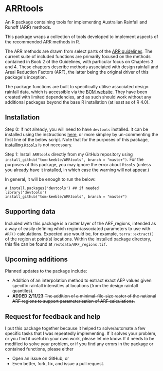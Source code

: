 # ARRtools
An R package containing tools for implementing Australian Rainfall and Runoff (ARR) methods.

This package wraps a collection of tools developed to implement aspects of the recommended ARR methods in R.

The ARR methods are drawn from select parts of the [ARR guidelines](http://book.arr.org.au.s3-website-ap-southeast-2.amazonaws.com/). The current suite of included functions are primarily focused on the methods contained in Book 2 of the Guidelines, with particular focus on Chapters 3 and 4. These chapters describe methods associated with design rainfall and Areal Reduction Factors (ARF), the latter being the original driver of this package's inception.

The package functions are built to specifically utilise associated design rainfall data, which is accessible via the [BOM website](http://www.bom.gov.au/water/designRainfalls/revised-ifd/). They have been created with limited dependencies, and as such should work without any additional packages beyond the base R installation (at least as of R 4.0).

## Installation

Step 0: If not already, you will need to have `devtools` installed. It can be installed using the instructions [here](http://www.rstudio.com/products/rpackages/devtools/), or more simpley by un-commenting the first line of the below script. Note that for the purposes of this package, [installing `Rtools`](https://cran.r-project.org/bin/windows/Rtools/) is not necessary. 

Step 1: Install `ARRtools` directly from my GitHub repository using `install_github("tom-keeble/ARRtools", branch = "master")`. For the purposes of this package, you may ignore the error about `Rtools` (unless you already have it installed, in which case the warning will not appear.)

In general, it will be enough to run the below:

    # install.packages('devtools') ## if needed
    library('devtools')
    install_github("tom-keeble/ARRtools", branch = "master")
    

## Supporting data

Included with this package is a raster layer of the ARF_regions, intended as a way of easily defining which region/associated parameters to use with `ARF()` calculations. Expected use would be, for example, `terra::extract()` of the region at point(s) locations. Within the installed package directory, this file can be found at `/extdata/ARF_regions.tif`.

## Upcoming additions

Planned updates to the package include: 

  * Addition of an interpolation method to extract exact AEP values given specific rainfall intensities at locations (from the design rainfall quantiles).
  * **ADDED 2/11/23** <del>The addition of a minimal-file-size raster of the national ARF regions to support parameterisation of ARF calculations.</del>

## Request for feedback and help

I put this package together because it helped to solve/automate a few specific tasks that I was repeatedly implementing. If it solves your problem, or you find it useful in your own work, please let me know. If it needs to be modified to solve your problem, or if you find any errors in the package or contained functions, please either 

  * Open an issue on GitHub, or 
  * Even better, fork, fix, and issue a pull request.
